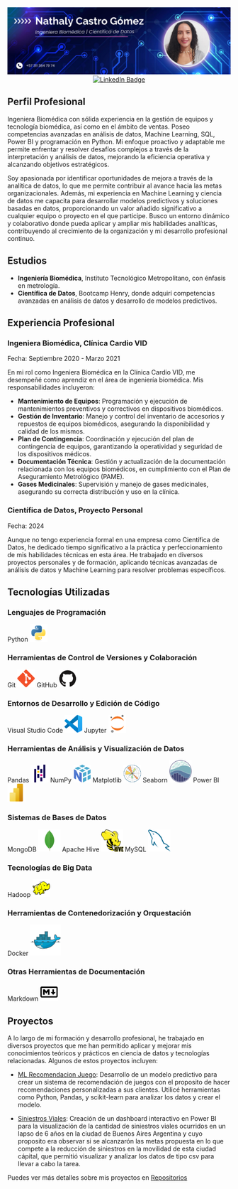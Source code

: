 
<div align="center">
  <img src="img/Purple Abstract Graphic Design LinkedIn Article Cover Image (5).png"/>
</div>
<div id="header" align="center">
  <div id="badges">
    <a href="https://www.linkedin.com/in/nathaly-castro-49229723b/">
      <img src="https://img.shields.io/badge/LinkedIn-blue?style=for-the-badge&logo=linkedin&logoColor=white" alt="LinkedIn Badge"/>
    </a>
  </div>
</div>

## Perfil Profesional 

Ingeniera Biomédica con sólida experiencia en la gestión de equipos y tecnología biomédica, así como en el ámbito de ventas. Poseo competencias avanzadas en análisis de datos, Machine Learning, SQL, Power BI y programación en Python. Mi enfoque proactivo y adaptable me permite enfrentar y resolver desafíos complejos a través de la interpretación y análisis de datos, mejorando la eficiencia operativa y alcanzando objetivos estratégicos.

Soy apasionada por identificar oportunidades de mejora a través de la analítica de datos, lo que me permite contribuir al avance hacia las metas organizacionales. Además, mi experiencia en Machine Learning y ciencia de datos me capacita para desarrollar modelos predictivos y soluciones basadas en datos, proporcionando un valor añadido significativo a cualquier equipo o proyecto en el que participe. Busco un entorno dinámico y colaborativo donde pueda aplicar y ampliar mis habilidades analíticas, contribuyendo al crecimiento de la organización y mi desarrollo profesional continuo.

## Estudios

* **Ingeniería Biomédica**, Instituto Tecnológico Metropolitano, con énfasis en metrología.
* **Científica de Datos**, Bootcamp Henry, donde adquirí competencias avanzadas en análisis de datos y desarrollo de modelos predictivos.

## Experiencia Profesional

### Ingeniera Biomédica, Clínica Cardio VID
Fecha: Septiembre 2020 - Marzo 2021

En mi rol como Ingeniera Biomédica en la Clínica Cardio VID, me desempeñé como aprendiz en el área de ingeniería biomédica. Mis responsabilidades incluyeron:
* **Mantenimiento de Equipos**: Programación y ejecución de mantenimientos preventivos y correctivos en dispositivos biomédicos.
*	**Gestión de Inventario**: Manejo y control del inventario de accesorios y repuestos de equipos biomédicos, asegurando la disponibilidad y calidad de los mismos.
*	**Plan de Contingencia**: Coordinación y ejecución del plan de contingencia de equipos, garantizando la operatividad y seguridad de los dispositivos médicos.
*	**Documentación Técnica**: Gestión y actualización de la documentación relacionada con los equipos biomédicos, en cumplimiento con el Plan de Aseguramiento Metrológico (PAME).
*	**Gases Medicinales**: Supervisión y manejo de gases medicinales, asegurando su correcta distribución y uso en la clínica.

### Científica de Datos, Proyecto Personal
Fecha: 2024

Aunque no tengo experiencia formal en una empresa como Científica de Datos, he dedicado tiempo significativo a la práctica y perfeccionamiento de mis habilidades técnicas en esta área. He trabajado en diversos proyectos personales y de formación, aplicando técnicas avanzadas de análisis de datos y Machine Learning para resolver problemas específicos.

## Tecnologías Utilizadas

### Lenguajes de Programación
Python <img src="img/python-original.svg" title="Python" alt="Python" width="40" height="40"/>

### Herramientas de Control de Versiones y Colaboración
Git <img src="img/git-original.svg" title="Git" alt="Git" width="40" height="40"/>
GitHub <img src="img/github-original.svg" title="GitHub" alt="Git" width="40" height="40"/>

### Entornos de Desarrollo y Edición de Código
Visual Studio Code <img src="img/vscode-original.svg" title="VsCode" alt="Git" width="40" height="40"/>
Jupyter <img src="img/jupyter-original.svg" title="Jupyter" alt="Git" width="40" height="40"/>

### Herramientas de Análisis y Visualización de Datos
Pandas <img src="img/pandas-original.svg" title="Pandas" alt="Git" width="40" height="40"/>
NumPy <img src="img/numpy-original.svg" title="Numpy" alt="Git" width="40" height="40"/>
Matplotlib <img src="img/matplotlib-original.svg" title="Matplotlib" alt="Git" width="40" height="40"/>
Seaborn <img src="img/seaborn-icon.svg" title="Seaborn" alt="Git" width="50" height="50"/>
Power BI <img src="img/powerbi.svg" title="PowerBi" alt="Git" width="40" height="40"/>

### Sistemas de Bases de Datos
MongoDB <img src="img/mongodb-original.svg" title="MongoDB" alt="Git" width="50" height="50"/>
Apache Hive <img src="img/Apache_Hive_logo.svg" title="Hive" alt="Git" width="50" height="50"/>
MySQL <img src="img/mysql-original.svg" title="MySQL" alt="Git" width="50" height="50"/>

### Tecnologías de Big Data
Hadoop <img src="img/hadoop-original.svg" title="Hadoop" alt="Git" width="40" height="40"/>

### Herramientas de Contenedorización y Orquestación
Docker <img src="img/docker-original.svg" title="Docker" alt="Git" width="70" height="70"/>

### Otras Herramientas de Documentación
Markdown <img src="img/markdown-original.svg" title="Markdown" alt="Git" width="40" height="40"/>


## Proyectos

A lo largo de mi formación y desarrollo profesional, he trabajado en diversos proyectos que me han permitido aplicar y mejorar mis conocimientos teóricos y prácticos en ciencia de datos y tecnologías relacionadas. Algunos de estos proyectos incluyen:

*	[ML Recomendacion Juego](https://github.com/ylathan/MLRecomendacionJuego): Desarrollo de un modelo predictivo para crear un sistema de recomendación de juegos con el proposito de hacer recomendaciones personalizadas a sus clientes. Utilicé herramientas como Python, Pandas, y scikit-learn para analizar los datos y crear el modelo.

*	[Siniestros Viales](https://github.com/ylathan/Siniestros_Viales): Creación de un dashboard interactivo en Power BI para la visualización de la cantidad de siniestros viales ocurridos en un lapso de 6 años en la ciudad de Buenos Aires Argentina y cuyo proposito era observar si se alcanzarón las metas propuesta en lo que compete a la reducción de siniestros en la movilidad de esta ciudad cápital, que permitió visualizar y analizar los datos de  tipo csv para llevar a cabo la tarea.

Puedes ver más detalles sobre mis proyectos en [Repositorios](https://github.com/ylathan?tab=repositories)